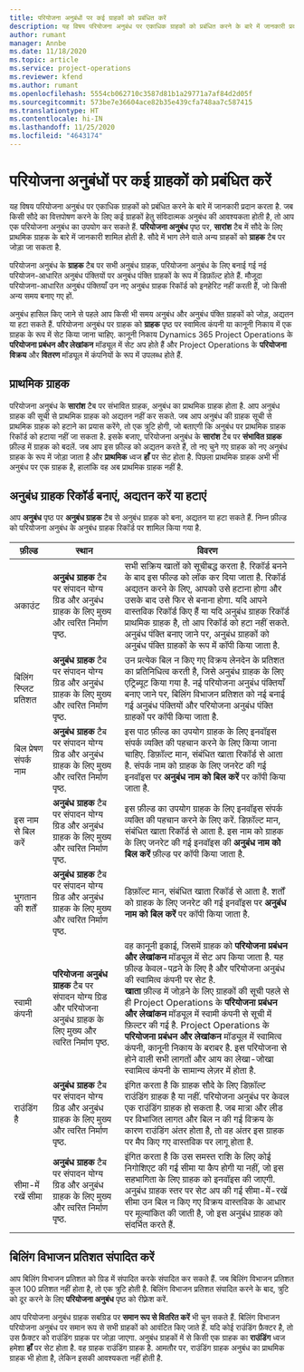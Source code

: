 ```yaml
---
title: परियोजना अनुबंधों पर कई ग्राहकों को प्रबंधित करें
description: यह विषय परियोजना अनुबंध पर एकाधिक ग्राहकों को प्रबंधित करने के बारे में जानकारी प्रदान करता है.
author: rumant
manager: Annbe
ms.date: 11/18/2020
ms.topic: article
ms.service: project-operations
ms.reviewer: kfend
ms.author: rumant
ms.openlocfilehash: 5554cb062710c3587d81b1a29771a7af84d2d05f
ms.sourcegitcommit: 573be7e36604ace82b35e439cfa748aa7c587415
ms.translationtype: HT
ms.contentlocale: hi-IN
ms.lasthandoff: 11/25/2020
ms.locfileid: "4643174"
---
```

# <a name="manage-multiple-customers-on-project-contracts"></a>परियोजना अनुबंधों पर कई ग्राहकों को प्रबंधित करें

यह विषय परियोजना अनुबंध पर एकाधिक ग्राहकों को प्रबंधित करने के बारे में जानकारी प्रदान करता है. जब किसी सौदे का वित्तपोषण करने के लिए कई ग्राहकों हेतु संविदात्मक अनुबंध की आवश्यकता होती है, तो आप एक परियोजना अनुबंध का उपयोग कर सकते हैं. **परियोजना अनुबंध** पृष्ठ पर, **सारांश** टैब में सौदे के लिए प्राथमिक ग्राहक के बारे में जानकारी शामिल होती है. सौदे में भाग लेने वाले अन्य ग्राहकों को **ग्राहक** टैब पर जोड़ा जा सकता है.

परियोजना अनुबंध के **ग्राहक** टैब पर सभी अनुबंध ग्राहक, परियोजना अनुबंध के लिए बनाई गई नई परियोजन-आधारित अनुबंध पंक्तियों पर अनुबंध पंक्ति ग्राहकों के रूप में डिफ़ॉल्ट होते हैं. मौजूदा परियोजना-आधारित अनुबंध पंक्तियाँ उन नए अनुबंध ग्राहक रिकॉर्ड को इनहेरिट नहीं करती हैं, जो किसी अन्य समय बनाए गए हों.

अनुबंध हासिल किए जाने से पहले आप किसी भी समय अनुबंध और अनुबंध पंक्ति ग्राहकों को जोड़, अद्यतन या हटा सकते हैं. परियोजना अनुबंध पर ग्राहक को **ग्राहक** पृष्ठ पर स्वामित्व कंपनी या कानूनी निकाय में एक ग्राहक के रूप में सेट किया जाना चाहिए. कानूनी निकाय Dynamics 365 Project Operations के **परियोजना प्रबंधन और लेखांकन** मॉड्यूल में सेट अप होते हैं और Project Operations के **परियोजना विक्रय** और **वितरण** मॉड्यूल में कंपनियों के रूप में उपलब्ध होते हैं.

## <a name="primary-customers"></a>प्राथमिक ग्राहक

परियोजना अनुबंध के **सारांश** टैब पर संभावित ग्राहक, अनुबंध का प्राथमिक ग्राहक होता है. आप अनुबंध ग्राहक की सूची से प्राथमिक ग्राहक को अद्यतन नहीं कर सकते. जब आप अनुबंध की ग्राहक सूची से प्राथमिक ग्राहक को हटाने का प्रयास करेंगे, तो एक त्रुटि होगी, जो बताएगी कि अनुबंध पर प्राथमिक ग्राहक रिकॉर्ड को हटाया नहीं जा सकता है. इसके बजाए, परियोजना अनुबंध के **सारांश** टैब पर **संभावित ग्राहक** फ़ील्ड में ग्राहक को बदलें. जब आप इस फ़ील्ड को अद्यतन करते हैं, तो नए चुने गए ग्राहक को नए अनुबंध ग्राहक के रूप में जोड़ा जाता है और **प्राथमिक** ध्वज **हाँ** पर सेट होता है. पिछला प्राथमिक ग्राहक अभी भी अनुबंध पर एक ग्राहक है, हालांकि वह अब प्राथमिक ग्राहक नहीं है.

## <a name="create-update-or-delete-a-contract-customer-record"></a>अनुबंध ग्राहक रिकॉर्ड बनाएं, अद्यतन करें या हटाएं

आप **अनुबंध** पृष्ठ पर **अनुबंध ग्राहक** टैब से अनुबंध ग्राहक को बना, अद्यतन या हटा सकते हैं. निम्न फ़ील्ड को परियोजना अनुबंध के अनुबंध ग्राहक रिकॉर्ड पर शामिल किया गया है.

| **फ़ील्ड** | **स्थान** | **विवरण** | 
| --- | --- | --- | 
| अकाउंट | **अनुबंध ग्राहक** टैब पर संपादन योग्य ग्रिड और अनुबंध ग्राहक के लिए मुख्य और त्वरित निर्माण पृष्ठ. | सभी सक्रिय खातों को सूचीबद्ध करता है. रिकॉर्ड बनने के बाद इस फील्ड को लॉक कर दिया जाता है. रिकॉर्ड अद्यतन करने के लिए, आपको उसे हटाना होगा और उसके बाद उसे फिर से बनाना होगा. यदि आपने वास्तविक रिकॉर्ड किए हैं या यदि अनुबंध ग्राहक रिकॉर्ड प्राथमिक ग्राहक है, तो आप रिकॉर्ड को हटा नहीं सकते. अनुबंध पंक्ति बनाए जाने पर, अनुबंध ग्राहकों को अनुबंध पंक्ति ग्राहकों के रूप में कॉपी किया जाता है. |
| बिलिंग स्प्लिट प्रतिशत | **अनुबंध ग्राहक** टैब पर संपादन योग्य ग्रिड और अनुबंध ग्राहक के लिए मुख्य और त्वरित निर्माण पृष्ठ. | उन प्रत्येक बिल न किए गए विक्रय लेनदेन के प्रतिशत का प्रतिनिधित्व करती है, जिसे अनुबंध ग्राहक के लिए एट्रिब्यूट किया गया है. नई परियोजना अनुबंध पंक्तियाँ बनाए जाने पर, बिलिंग विभाजन प्रतिशत को नई बनाई गई अनुबंध पंक्तियों और परियोजना अनुबंध पंक्ति ग्राहकों पर कॉपी किया जाता है. |
| बिल प्रेषण संपर्क नाम | **अनुबंध ग्राहक** टैब पर संपादन योग्य ग्रिड और अनुबंध ग्राहक के लिए मुख्य और त्वरित निर्माण पृष्ठ. | इस पाठ फ़ील्ड का उपयोग ग्राहक के लिए इनवॉइस संपर्क व्यक्ति की पहचान करने के लिए किया जाना चाहिए. डिफ़ॉल्ट मान, संबंधित खाता रिकॉर्ड से आता है. संपर्क नाम को ग्राहक के लिए जनरेट की गई इनवॉइस पर **अनुबंध नाम को बिल करें** पर कॉपी किया जाता है. |
| इस नाम से बिल करें | **अनुबंध ग्राहक** टैब पर संपादन योग्य ग्रिड और अनुबंध ग्राहक के लिए मुख्य और त्वरित निर्माण पृष्ठ. | इस फ़ील्ड का उपयोग ग्राहक के लिए इनवॉइस संपर्क व्यक्ति की पहचान करने के लिए करें. डिफ़ॉल्ट मान, संबंधित खाता रिकॉर्ड से आता है. इस नाम को ग्राहक के लिए जनरेट की गई इनवॉइस की **अनुबंध नाम को बिल करें** फ़ील्ड पर कॉपी किया जाता है. |
| भुगतान की शर्तें | **अनुबंध ग्राहक** टैब पर संपादन योग्य ग्रिड और अनुबंध ग्राहक के लिए मुख्य और त्वरित निर्माण पृष्ठ. | डिफ़ॉल्ट मान, संबंधित खाता रिकॉर्ड से आता है. शर्तों को ग्राहक के लिए जनरेट की गई इनवॉइस पर **अनुबंध नाम को बिल करें** पर कॉपी किया जाता है. |
| स्वामी कंपनी | **परियोजना अनुबंध ग्राहक** टैब पर संपादन योग्य ग्रिड और परियोजना अनुबंध ग्राहक के लिए मुख्य और त्वरित निर्माण पृष्ठ. | वह कानूनी इकाई, जिसमें ग्राहक को **परियोजना प्रबंधन और लेखांकन** मॉड्यूल में सेट अप किया जाता है. यह फ़ील्ड केवल-पढ़ने के लिए है और परियोजना अनुबंध की स्वामित्व कंपनी पर सेट है.</br>**खाता** फ़ील्ड में जोड़ने के लिए ग्राहकों की सूची पहले से ही Project Operations के **परियोजना प्रबंधन और लेखांकन** मॉड्यूल में स्वामी कंपनी से सूची में फ़िल्टर की गई है. Project Operations के **परियोजना प्रबंधन और लेखांकन** मॉड्यूल में स्वामित्व कंपनी, कानूनी निकाय के बराबर है. इस परियोजना से होने वाली सभी लागतों और आय का लेखा-जोखा स्वामित्व कंपनी के सामान्य लेज़र में होता है. |
| राउंडिंग है | **अनुबंध ग्राहक** टैब पर संपादन योग्य ग्रिड और अनुबंध ग्राहक के लिए मुख्य और त्वरित निर्माण पृष्ठ. | इंगित करता है कि ग्राहक सौदे के लिए डिफ़ॉल्ट राउंडिंग ग्राहक है या नहीं. परियोजना अनुबंध पर केवल एक राउंडिंग ग्राहक हो सकता है. जब मात्रा और लीड पर विभाजित लागत और बिल न की गई विक्रय के कारण राउंडिंग अंतर होता है, तो वह अंतर इस ग्राहक पर मैप किए गए वास्तविक पर लागू होता है. |
| सीमा-में रखें सीमा | **अनुबंध ग्राहक** टैब पर संपादन योग्य ग्रिड और अनुबंध ग्राहक के लिए मुख्य और त्वरित निर्माण पृष्ठ. | इंगित करता है कि उस समस्त राशि के लिए कोई निगोशिएट की गई सीमा या कैप होगी या नहीं, जो इस सहभागिता के लिए ग्राहक को इनवॉइस की जाएगी. अनुबंध ग्राहक स्तर पर सेट अप की गई सीमा-में-रखें सीमा उन बिल न किए गए विक्रय वास्तविक के आधार पर मूल्यांकित की जाती है, जो इस अनुबंध ग्राहक को संदर्भित करते हैं. |

## <a name="edit-billing-split-percentages"></a>बिलिंग विभाजन प्रतिशत संपादित करें

आप बिलिंग विभाजन प्रतिशत को ग्रिड में संपादित करके संपादित कर सकते हैं. जब बिलिंग विभाजन प्रतिशत कुल 100 प्रतिशत नहीं होता है, तो एक त्रुटि होती है. बिलिंग विभाजन प्रतिशत संपादित करने के बाद, त्रुटि को दूर करने के लिए **परियोजना अनुबंध** पृष्ठ को रीफ़्रेश करें.

आप परियोजना अनुबंध ग्राहक सबग्रिड पर **समान रूप से वितरित करें** भी चुन सकते हैं. बिलिंग विभाजन परियोजना अनुबंध पर समान रूप से सभी ग्राहकों को आवंटित किए जाते हैं. यदि कोई राउंडिंग फ़ैक्टर है, तो उस फ़ैक्टर को राउंडिंग ग्राहक पर जोड़ा जाएगा. अनुबंध ग्राहकों में से किसी एक ग्राहक का **राउंडिंग** ध्वज हमेशा **हाँ** पर सेट होता है. वह ग्राहक राउंडिंग ग्राहक है. आमतौर पर, राउंडिंग ग्राहक अनुबंध का प्राथमिक ग्राहक भी होता है, लेकिन इसकी आवश्यकता नहीं होती है.
